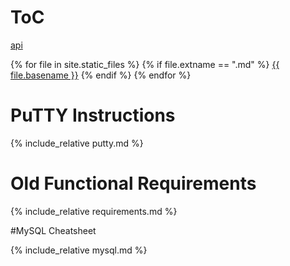 # ToC
[api](api.md)

{% for file in site.static_files %}
    {% if file.extname == ".md" %}
        [{{ file.basename }}]({{file.path}})
    {% endif %}
{% endfor %}

# PuTTY Instructions
{% include_relative putty.md %}

# Old Functional Requirements
{% include_relative requirements.md %}

#MySQL Cheatsheet

{% include_relative mysql.md %}